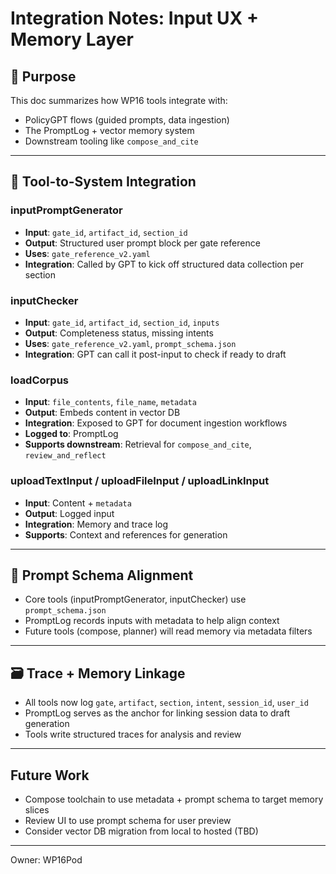 # Integration Notes: Input UX + Memory Layer

## 🔗 Purpose
This doc summarizes how WP16 tools integrate with:
- PolicyGPT flows (guided prompts, data ingestion)
- The PromptLog + vector memory system
- Downstream tooling like `compose_and_cite`

---

## 🧰 Tool-to-System Integration

### inputPromptGenerator
- **Input**: `gate_id`, `artifact_id`, `section_id`
- **Output**: Structured user prompt block per gate reference
- **Uses**: `gate_reference_v2.yaml`
- **Integration**: Called by GPT to kick off structured data collection per section

### inputChecker
- **Input**: `gate_id`, `artifact_id`, `section_id`, `inputs`
- **Output**: Completeness status, missing intents
- **Uses**: `gate_reference_v2.yaml`, `prompt_schema.json`
- **Integration**: GPT can call it post-input to check if ready to draft

### loadCorpus
- **Input**: `file_contents`, `file_name`, `metadata`
- **Output**: Embeds content in vector DB
- **Integration**: Exposed to GPT for document ingestion workflows
- **Logged to**: PromptLog
- **Supports downstream**: Retrieval for `compose_and_cite`, `review_and_reflect`

### uploadTextInput / uploadFileInput / uploadLinkInput
- **Input**: Content + `metadata`
- **Output**: Logged input
- **Integration**: Memory and trace log
- **Supports**: Context and references for generation

---

## 🧠 Prompt Schema Alignment
- Core tools (inputPromptGenerator, inputChecker) use `prompt_schema.json`
- PromptLog records inputs with metadata to help align context
- Future tools (compose, planner) will read memory via metadata filters

---

## 🗃️ Trace + Memory Linkage
- All tools now log `gate`, `artifact`, `section`, `intent`, `session_id`, `user_id`
- PromptLog serves as the anchor for linking session data to draft generation
- Tools write structured traces for analysis and review

---

## Future Work
- Compose toolchain to use metadata + prompt schema to target memory slices
- Review UI to use prompt schema for user preview
- Consider vector DB migration from local to hosted (TBD)

---

Owner: WP16Pod